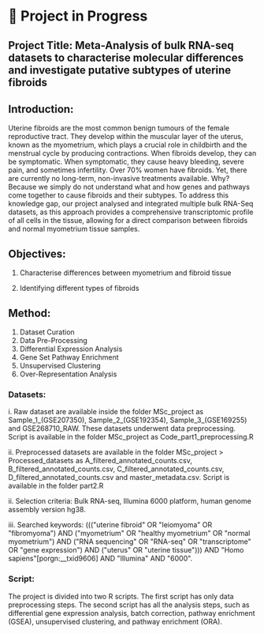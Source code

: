 # 🚧 Project in Progress

## Project Title: Meta-Analysis of bulk RNA-seq datasets to characterise molecular differences and investigate putative subtypes of uterine fibroids

## Introduction: 

Uterine fibroids are the most common benign tumours of the female reproductive tract. They develop within the muscular layer of the uterus, known as the myometrium, which plays a crucial role in childbirth and the menstrual cycle by producing contractions. When fibroids develop, they can be symptomatic. When symptomatic, they cause heavy bleeding, severe pain, and sometimes infertility. Over 70% women have fibroids. Yet, there are currently no long-term, non-invasive treatments available. Why? Because we simply do not understand what and how genes and pathways come together to cause fibroids and their subtypes. To address this knowledge gap, our project analysed and integrated multiple bulk RNA-Seq datasets, as this approach provides a comprehensive transcriptomic profile of all cells in the tissue, allowing for a direct comparison between fibroids and normal myometrium tissue samples. 

## Objectives: 
1. Characterise differences between myometrium and fibroid tissue

2. Identifying different types of fibroids  


## Method:

1. Dataset Curation
2. Data Pre-Processing
3. Differential Expression Analysis
4. Gene Set Pathway Enrichment
5. Unsupervised Clustering
6. Over-Representation Analysis


### Datasets: 

i. Raw dataset are available inside the folder MSc_project as Sample_1_(GSE207350), Sample_2_(GSE192354), Sample_3_(GSE169255) and GSE268710_RAW. These datasets underwent data preprocessing. Script is available in the folder MSc_project as Code_part1_preprocessing.R 

ii. Preprocessed datasets are available in the folder MSc_project > Processed_datasets as A_filtered_annotated_counts.csv, B_filtered_annotated_counts.csv, C_filtered_annotated_counts.csv, D_filtered_annotated_counts.csv and master_metadata.csv. Script is available in the folder part2.R 

ii. Selection criteria: Bulk RNA-seq, Illumina 6000 platform, human genome assembly version hg38. 

iii. Searched keywords: ((("uterine fibroid" OR "leiomyoma" OR "fibromyoma") AND ("myometrium" OR "healthy myometrium" OR "normal myometrium") AND ("RNA sequencing" OR "RNA-seq" OR "transcriptome" OR "gene expression") AND ("uterus" OR "uterine tissue"))) AND "Homo sapiens"[porgn:__txid9606] AND "Illumina" AND "6000".

### Script:

The project is divided into two R scripts. The first script has only data preprocessing steps. The second script has all the analysis steps, such as differential gene expression analysis, batch correction, pathway enrichment (GSEA), unsupervised clustering, and  pathway enrichment (ORA).  






